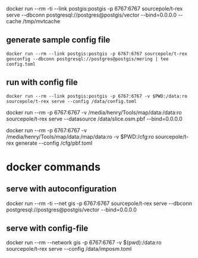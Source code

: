 
   docker run --rm -ti --link postgis:postgis -p 6767:6767 sourcepole/t-rex serve --dbconn postgresql://postgres@postgis/vector --bind=0.0.0.0 --cache /tmp/mvtcache


## generate sample config file 

    docker run --rm --link postgis:postgis -p 6767:6767 sourcepole/t-rex genconfig --dbconn postgresql://postgres@postgis/mering | tee config.toml

## run with config file

    docker run --rm --link postgis:postgis -p 6767:6767 -v $PWD:/data:ro sourcepole/t-rex serve --config /data/config.toml


docker run --rm -p 6767:6767 -v /media/henry/Tools/map/data:/data:ro sourcepole/t-rex serve --datasource /data/slice.osm.pbf --bind=0.0.0.0


docker run --rm -p 6767:6767 -v /media/henry/Tools/map/data:/map/data:ro -v $PWD:/cfg:ro sourcepole/t-rex generate --config /cfg/pbf.toml




# docker commands

## serve with autoconfiguration

docker run --rm -ti --net gis -p 6767:6767 sourcepole/t-rex serve --dbconn postgresql://postgres@postgis/vector --bind=0.0.0.0

## serve with config-file

docker run --rm --network gis -p 6767:6767 -v $(pwd):/data:ro sourcepole/t-rex serve --config /data/imposm.toml